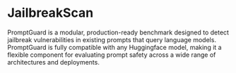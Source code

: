 # JailbreakScan
PromptGuard is a modular, production-ready benchmark designed to detect jailbreak vulnerabilities in existing prompts that query language models. PromptGuard is fully compatible with any Huggingface model, making it a flexible component for evaluating prompt safety across a wide range of architectures and deployments.
